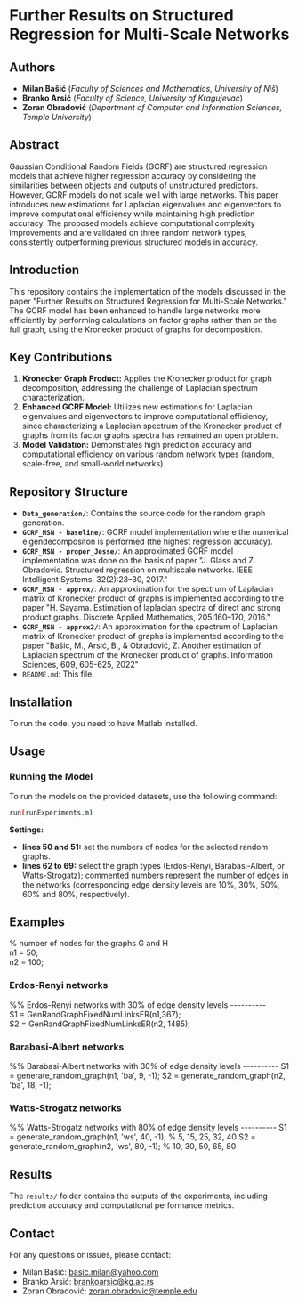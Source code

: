 # Further Results on Structured Regression for Multi-Scale Networks

## Authors
- __Milan Bašić__ (_Faculty of Sciences and Mathematics, University of Niš_)
- __Branko Arsić__ (_Faculty of Science, University of Kragujevac_)
- __Zoran Obradović__ (_Department of Computer and Information Sciences, Temple University_)

## Abstract
Gaussian Conditional Random Fields (GCRF) are structured regression models that achieve higher regression accuracy by considering the similarities between objects and outputs of unstructured predictors. However, GCRF models do not scale well with large networks. This paper introduces new estimations for Laplacian eigenvalues and eigenvectors to improve computational efficiency while maintaining high prediction accuracy. The proposed models achieve computational complexity improvements and are validated on three random network types, consistently outperforming previous structured models in accuracy.

## Introduction
This repository contains the implementation of the models discussed in the paper "Further Results on Structured Regression for Multi-Scale Networks." The GCRF model has been enhanced to handle large networks more efficiently by performing calculations on factor graphs rather than on the full graph, using the Kronecker product of graphs for decomposition.

## Key Contributions
1. **Kronecker Graph Product:** Applies the Kronecker product for graph decomposition, addressing the challenge of Laplacian spectrum characterization.
2. **Enhanced GCRF Model:** Utilizes new estimations for Laplacian eigenvalues and eigenvectors to improve computational efficiency, since characterizing a
Laplacian spectrum of the Kronecker product of graphs from its factor graphs spectra has remained an open problem.
3. **Model Validation:** Demonstrates high prediction accuracy and computational efficiency on various random network types (random, scale-free, and small-world networks).

## Repository Structure
- __`Data_generation/`__: Contains the source code for the random graph generation.
- __`GCRF_MSN - baseline/`__: GCRF model implementation where the numerical eigendecompositon is performed (the highest regression accuracy).
- __`GCRF_MSN - proper_Jesse/`__: An approximated GCRF model implementation was done on the basis of paper "J. Glass and Z. Obradovic. Structured regression on multiscale networks. IEEE Intelligent Systems, 32(2):23–30, 2017."
- __`GCRF_MSN - approx/`__: An approximation for the spectrum of Laplacian matrix of Kronecker product of graphs is implemented according to the paper "H. Sayama. Estimation of laplacian spectra of direct and strong product graphs. Discrete Applied Mathematics, 205:160–170, 2016."
- __`GCRF_MSN - approx2/`__: An approximation for the spectrum of Laplacian matrix of Kronecker product of graphs is implemented according to the paper "Bašić, M., Arsić, B., & Obradović, Z. Another estimation of Laplacian spectrum of the Kronecker product of graphs. Information Sciences, 609, 605-625, 2022"
- `README.md`: This file.

## Installation
To run the code, you need to have Matlab installed.

## Usage
### Running the Model
To run the models on the provided datasets, use the following command:

```bash
run(runExperiments.m)
```

__Settings:__

- **lines 50 and 51:** set the numbers of nodes for the selected random graphs.
- **lines 62 to 69:** select the graph types (Erdos-Renyi, Barabasi-Albert, or Watts-Strogatz); commented numbers represent the number of edges in the networks (corresponding edge density levels are 10%, 30%, 50%, 60% and 80%, respectively).

## Examples

% number of nodes for the graphs G and H<br />
n1 = 50;<br />
n2 = 100;

### Erdos-Renyi networks
%% Erdos-Renyi networks with 30% of edge density levels ----------<br />
S1 = GenRandGraphFixedNumLinksER(n1,367);<br />
S2 = GenRandGraphFixedNumLinksER(n2, 1485);<br />

### Barabasi-Albert networks
%% Barabasi-Albert networks with 30% of edge density levels ----------
S1 = generate_random_graph(n1, 'ba', 9, -1); 
S2 = generate_random_graph(n2, 'ba', 18, -1);

### Watts-Strogatz networks
%% Watts-Strogatz networks with 80% of edge density levels ----------
S1 = generate_random_graph(n1, 'ws', 40, -1);  % 5, 15, 25, 32, 40 
S2 = generate_random_graph(n2, 'ws', 80, -1); % 10, 30, 50, 65, 80
    
## Results
The `results/` folder contains the outputs of the experiments, including prediction accuracy and computational performance metrics.


## Contact
For any questions or issues, please contact:
- Milan Bašić: basic.milan@yahoo.com
- Branko Arsić: brankoarsic@kg.ac.rs
- Zoran Obradović: zoran.obradovic@temple.edu
